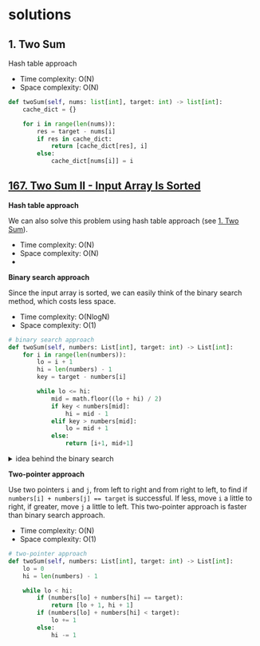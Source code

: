 # solutions



## 1. Two Sum

Hash table approach

- Time complexity: O(N)
- Space complexity: O(N)



```python
def twoSum(self, nums: list[int], target: int) -> list[int]:
    cache_dict = {}

    for i in range(len(nums)):
        res = target - nums[i]
        if res in cache_dict:
            return [cache_dict[res], i]
        else:
            cache_dict[nums[i]] = i
```

## [167. Two Sum II - Input Array Is Sorted](https://leetcode.com/problems/two-sum-ii-input-array-is-sorted/)

**Hash table approach**

We can also solve this problem using hash table approach (see [1. Two Sum](#1-two-sum)). 

- Time complexity: O(N)
- Space complexity: O(N)
- 
**Binary search approach**

Since the input array is sorted, we can easily think of the binary search method, which costs less space.

- Time complexity: O(NlogN)
- Space complexity: O(1)

```python
# binary search approach
def twoSum(self, numbers: List[int], target: int) -> List[int]:
    for i in range(len(numbers)):
        lo = i + 1
        hi = len(numbers) - 1
        key = target - numbers[i]

        while lo <= hi:
            mid = math.floor((lo + hi) / 2)
            if key < numbers[mid]:
                hi = mid - 1
            elif key > numbers[mid]:
                lo = mid + 1
            else:
                return [i+1, mid+1]
```

<details>
<summary>idea behind the binary search</summary>

> In the binary search approach, we iterate from left to right with `i` and search for `target-numbers[i]` within all numbers to the right of number `i` by binary search. 
> 
> For `i`, at the end of `while` loop, if we don't get the match, `hi` will stop at some place, say, `j`. 
> 
> In the next iteration `i+1`, whether we get the match or not, after the `while` loop exits, `hi` will not be greater than `j`, since the input array is in non-decreasing order.
> 
> For example, `numbers = [1, 3, 4, 5, 8, 10, 13, 20, 21]`, `target = 15`. 
> 
> For `i = 0` (nubmer **1**), after `while` exit, `lo = 7`, `hi = 6`, `mid = 7`, we get `lo > hi`, which means we didn't get the sum match. 
> 
> Now, `hi` stops at number **13**. Increment `i` to move to the next number **3**, we actually don't need to bother considering the numbers on the right side of number 13 since the array is non-decreasing. 
> 
> Can we improve the performance of this binary search approach by using previous `hi` value in the next loop to reduce cost? In other words, in every iteration, we just update `lo` to start over from `i+1` and don't reset `hi` to `len(numbers) - 1`. With minor modification, the code looks like this:
> 
> ```python
> # binary search approach modification
> def twoSum(self, numbers: List[int], target: int) -> List[int]:
>     hi = len(numbers) - 1
>     for i in range(len(numbers)):
>         lo = i + 1
>         key = target - numbers[i]
> 
>         while lo <= hi:
>             mid = math.floor((lo + hi) / 2)
>             if key < numbers[mid]:
>                 hi = mid - 1
>             elif key > numbers[mid]:
>                 lo = mid + 1
>             else:
>                 return [i+1, mid+1]
> ```
> 
> This code solves the problem just like the original one, but the improvement is negligible for the binary search strategy. With the following example, we have so many duplicate numbers, so we will do a lot of binary search in vain.
> 
> `numbers = [1, 1, 1, 1, 1, 1, 1, 3, 4, 5, 8, 10, 13, 20], target = 15`
> 
> As `i` iterating through number **1**s, and the while loop doing the futile binary search, `hi` is just waiting at the position of number **13**. 
> 
> So, the usage of the binary search for this problem can be demoted to some pointer, which I call it lazy pointer `j`, starting from the rightmost, recording the possible position for `target-numbers[i]`. With this idea, we can get the two-pointer approach.

</details>

**Two-pointer approach**

Use two pointers `i` and `j`, from left to right and from right to left, to find if `numbers[i] + numbers[j] == target` is successful. If less, move `i` a little to right, if greater, move `j` a little to left. This two-pointer approach is faster than binary search approach.

- Time complexity: O(N)
- Space complexity: O(1)

```python
# two-pointer approach
def twoSum(self, numbers: List[int], target: int) -> List[int]:
    lo = 0
    hi = len(numbers) - 1

    while lo < hi:
        if (numbers[lo] + numbers[hi] == target):
            return [lo + 1, hi + 1]
        if (numbers[lo] + numbers[hi] < target):
            lo += 1
        else:
            hi -= 1
```



